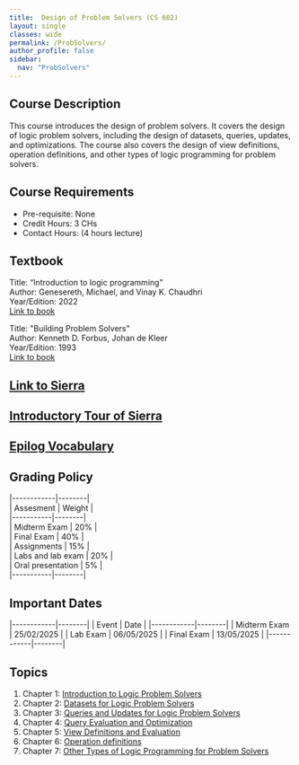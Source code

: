 ```yaml
---
title:  Design of Problem Solvers (CS 602)
layout: single
classes: wide
permalink: /ProbSolvers/
author_profile: false
sidebar:
  nav: "ProbSolvers"
---
```


## Course Description
This course introduces the design of problem solvers. It covers the design of logic problem solvers, including the design of datasets, queries, updates, and optimizations. The course also covers the design of view definitions, operation definitions, and other types of logic programming for problem solvers.
## Course Requirements
* Pre-requisite: None
* Credit Hours: 3 CHs
* Contact Hours: (4 hours lecture)

## Textbook

Title: “Introduction to logic programming”     
Author: Genesereth, Michael, and Vinay K. Chaudhri  
Year/Edition: 2022  
[Link to book](https://www.amazon.com/Introduction-Programming-Synthesis-Artificial-Intelligence/dp/1681737221)

Title: "Building Problem Solvers"  
Author: Kenneth D. Forbus, Johan de Kleer  
Year/Edition: 1993  
[Link to book](https://mitpress.mit.edu/9780262528153/building-problem-solvers/)

## [Link to Sierra](http://epilog.stanford.edu/sierra/) 

## [Introductory Tour of Sierra](http://epilog.stanford.edu/documentation/sierra/tour.html)

## [Epilog Vocabulary](http://epilog.stanford.edu/documentation/sierra/vocabulary.html)

## Grading Policy

|------------|--------|  
| Assesment | Weight |  
|-----------|--------|  
| Midterm Exam | 20% |  
| Final Exam | 40% |  
| Assignments | 15% |  
| Labs and lab exam | 20% |   
| Oral presentation | 5% |  
|-----------|--------|  

## Important Dates

|------------|--------|
| Event | Date |
|------------|--------|
| Midterm Exam | 25/02/2025 |
| Lab Exam | 06/05/2025 |
| Final Exam | 13/05/2025 |
|------------|--------|

## Topics

1. Chapter 1: [Introduction to Logic Problem Solvers](/ProbSolvers/chap1)
2. Chapter 2: [Datasets for Logic Problem Solvers](/ProbSolvers/chap2)
3. Chapter 3: [ Queries and Updates for Logic Problem Solvers](/ProbSolvers/chap3)
4. Chapter 4: [Query Evaluation and Optimization](/ProbSolvers/chap4)
5. Chapter 5: [View Definitions and Evaluation](/ProbSolvers/chap5)
6. Chapter 6: [Operation definitions](/ProbSolvers/chap6)
6. Chapter 7: [Other Types of Logic Programming for Problem Solvers](/ProbSolvers/chap7)
